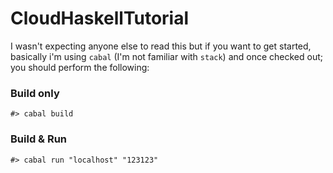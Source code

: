 # CloudHaskellTutorial

I wasn't expecting anyone else to read this but if you want to get started,
basically i'm using `cabal` (I'm not familiar with `stack`) and once checked out;
you should perform the following:

### Build only
```
#> cabal build
```

### Build & Run
```
#> cabal run "localhost" "123123"
```

